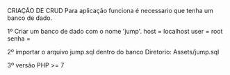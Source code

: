 CRIAÇÃO DE CRUD Para aplicação funciona é necessario que tenha um banco de dado.

1º Criar um banco de dado com o nome 'jump'. host = localhost user = root senha =

2º importar o arquivo jump.sql dentro do banco Diretorio: Assets/jump.sql

3º versão PHP >= 7